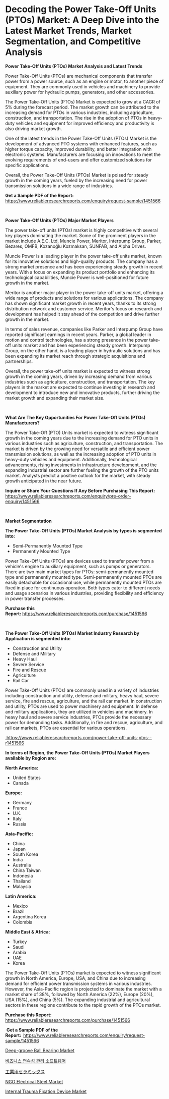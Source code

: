 <p><h1>Decoding the Power Take-Off Units (PTOs) Market: A Deep Dive into the Latest Market Trends, Market Segmentation, and Competitive Analysis</h1></p><p><strong>Power Take-Off Units (PTOs) Market Analysis and Latest Trends</strong></p>
<p><p>Power Take-Off Units (PTOs) are mechanical components that transfer power from a power source, such as an engine or motor, to another piece of equipment. They are commonly used in vehicles and machinery to provide auxiliary power for hydraulic pumps, generators, and other accessories.</p><p>The Power Take-Off Units (PTOs) Market is expected to grow at a CAGR of 5% during the forecast period. The market growth can be attributed to the increasing demand for PTOs in various industries, including agriculture, construction, and transportation. The rise in the adoption of PTOs in heavy-duty vehicles and equipment for improved efficiency and productivity is also driving market growth.</p><p>One of the latest trends in the Power Take-Off Units (PTOs) Market is the development of advanced PTO systems with enhanced features, such as higher torque capacity, improved durability, and better integration with electronic systems. Manufacturers are focusing on innovations to meet the evolving requirements of end-users and offer customized solutions for specific applications.</p><p>Overall, the Power Take-Off Units (PTOs) Market is poised for steady growth in the coming years, fueled by the increasing need for power transmission solutions in a wide range of industries.</p></p>
<p><strong>Get a Sample PDF of the Report:&nbsp;</strong> <a href="https://www.reliableresearchreports.com/enquiry/request-sample/1451566">https://www.reliableresearchreports.com/enquiry/request-sample/1451566</a></p>
<p>&nbsp;</p>
<p><strong>Power Take-Off Units (PTOs) Major Market Players</strong></p>
<p><p>The power take-off units (PTOs) market is highly competitive with several key players dominating the market. Some of the prominent players in the market include A.E.C. Ltd, Muncie Power, Meritor, Interpump Group, Parker, Bezares, OMFB, Kozanoğlu Kozmaksan, SUNFAB, and Alpha Drives.</p><p>Muncie Power is a leading player in the power take-off units market, known for its innovative solutions and high-quality products. The company has a strong market presence and has been experiencing steady growth in recent years. With a focus on expanding its product portfolio and enhancing its technological capabilities, Muncie Power is well-positioned for future growth in the market.</p><p>Meritor is another major player in the power take-off units market, offering a wide range of products and solutions for various applications. The company has shown significant market growth in recent years, thanks to its strong distribution network and customer service. Meritor's focus on research and development has helped it stay ahead of the competition and drive further growth in the market.</p><p>In terms of sales revenue, companies like Parker and Interpump Group have reported significant earnings in recent years. Parker, a global leader in motion and control technologies, has a strong presence in the power take-off units market and has been experiencing steady growth. Interpump Group, on the other hand, is a leading player in hydraulic solutions and has been expanding its market reach through strategic acquisitions and partnerships.</p><p>Overall, the power take-off units market is expected to witness strong growth in the coming years, driven by increasing demand from various industries such as agriculture, construction, and transportation. The key players in the market are expected to continue investing in research and development to introduce new and innovative products, further driving the market growth and expanding their market size.</p></p>
<p>&nbsp;</p>
<p><strong>What Are The Key Opportunities For Power Take-Off Units (PTOs) Manufacturers?</strong></p>
<p><p>The Power Take-Off (PTO) Units market is expected to witness significant growth in the coming years due to the increasing demand for PTO units in various industries such as agriculture, construction, and transportation. The market is driven by the growing need for versatile and efficient power transmission solutions, as well as the increasing adoption of PTO units in heavy-duty vehicles and equipment. Additionally, technological advancements, rising investments in infrastructure development, and the expanding industrial sector are further fueling the growth of the PTO units market. Analysts predict a positive outlook for the market, with steady growth anticipated in the near future.</p></p>
<p><strong>Inquire or Share Your Questions If Any Before Purchasing This Report:</strong> <a href="https://www.reliableresearchreports.com/enquiry/pre-order-enquiry/1451566">https://www.reliableresearchreports.com/enquiry/pre-order-enquiry/1451566</a></p>
<p>&nbsp;</p>
<p><strong>Market Segmentation</strong></p>
<p><strong>The Power Take-Off Units (PTOs) Market Analysis by types is segmented into:</strong></p>
<p><ul><li>Semi-Permanently Mounted Type</li><li>Permanently Mounted Type</li></ul></p>
<p><p>Power Take-Off Units (PTOs) are devices used to transfer power from a vehicle's engine to auxiliary equipment, such as pumps or generators. There are two main market types for PTOs: semi-permanently mounted type and permanently mounted type. Semi-permanently mounted PTOs are easily detachable for occasional use, while permanently mounted PTOs are fixed in place for continuous operation. Both types cater to different needs and usage scenarios in various industries, providing flexibility and efficiency in power transfer processes.</p></p>
<p><strong>Purchase this Report:&nbsp;</strong><a href="https://www.reliableresearchreports.com/purchase/1451566">https://www.reliableresearchreports.com/purchase/1451566</a></p>
<p>&nbsp;</p>
<p><strong>The Power Take-Off Units (PTOs) Market Industry Research by Application is segmented into:</strong></p>
<p><ul><li>Construction and Utility</li><li>Defense and Military</li><li>Heavy Haul</li><li>Severe Service</li><li>Fire and Rescue</li><li>Agriculture</li><li>Rail Car</li></ul></p>
<p><p>Power Take-Off Units (PTOs) are commonly used in a variety of industries including construction and utility, defense and military, heavy haul, severe service, fire and rescue, agriculture, and the rail car market. In construction and utility, PTOs are used to power machinery and equipment. In defense and military applications, they are utilized in vehicles and machinery. In heavy haul and severe service industries, PTOs provide the necessary power for demanding tasks. Additionally, in fire and rescue, agriculture, and rail car markets, PTOs are essential for various operations.</p></p>
<p><a href="https://www.reliableresearchreports.com/power-take-off-units-ptos--r1451566">&nbsp;https://www.reliableresearchreports.com/power-take-off-units-ptos--r1451566</a></p>
<p><strong>In terms of Region, the Power Take-Off Units (PTOs) Market Players available by Region are:</strong></p>
<p>
    <p> <strong> North America: </strong>
        <ul>
            <li>United States</li>
            <li>Canada</li>
        </ul>
        </p> 
    <p> <strong> Europe: </strong>
        <ul>
            <li>Germany</li>
            <li>France</li>
            <li>U.K.</li>
            <li>Italy</li>
            <li>Russia</li>
        </ul>
        </p> 
    <p> <strong> Asia-Pacific: </strong>
        <ul>
            <li>China</li>
            <li>Japan</li>
            <li>South Korea</li>
            <li>India</li>
            <li>Australia</li>
            <li>China Taiwan</li>
            <li>Indonesia</li>
            <li>Thailand</li>
            <li>Malaysia</li>
        </ul>
        </p> 
    <p> <strong> Latin America: </strong>
        <ul>
            <li>Mexico</li>
            <li>Brazil</li>
            <li>Argentina Korea</li>
            <li>Colombia</li>
        </ul>
        </p> 
    <p> <strong> Middle East & Africa: </strong>
        <ul>
            <li>Turkey</li>
            <li>Saudi</li>
            <li>Arabia</li>
            <li>UAE</li>
            <li>Korea</li>
        </ul>
    </p>
    </p>
<p><p>The Power Take-Off Units (PTOs) market is expected to witness significant growth in North America, Europe, USA, and China due to increasing demand for efficient power transmission systems in various industries. However, the Asia-Pacific region is projected to dominate the market with a market share of 38%, followed by North America (22%), Europe (20%), USA (15%), and China (5%). The expanding industrial and agricultural sectors in these regions contribute to the rapid growth of the PTOs market.</p></p>
<p><strong>Purchase this Report: </strong><a href="https://www.reliableresearchreports.com/purchase/1451566">https://www.reliableresearchreports.com/purchase/1451566</a></p>
<p>&nbsp;<strong>Get a Sample PDF of the Report:&nbsp;&nbsp;</strong><a href="https://www.reliableresearchreports.com/enquiry/request-sample/1451566">https://www.reliableresearchreports.com/enquiry/request-sample/1451566</a></p>
<p><strong></strong></p>
<p><p><a href="https://github.com/jodemen/Market-Research-Report-List-2/blob/main/deep-groove-ball-bearing-market.md">Deep-groove Ball Bearing Market</a></p><p><a href="https://medium.com/@axintepreda1/%EB%B9%84%EC%A7%80%EB%8B%88%EC%8A%A4-%EC%97%B0%EC%86%8D%EC%84%B1-%EA%B4%80%EB%A6%AC-%EC%86%8C%ED%94%84%ED%8A%B8%EC%9B%A8%EC%96%B4-%EC%8B%9C%EC%9E%A5-%EC%A0%84%EB%A7%9D-%EC%82%B0%EC%97%85-%EA%B0%9C%EC%9A%94-%EB%B0%8F-%EC%98%88%EC%B8%A1-2024%EB%85%84%EB%B6%80%ED%84%B0-2031%EB%85%84%EA%B9%8C%EC%A7%80-793ff3c8f3e8">비즈니스 연속성 관리 소프트웨어</a></p><p><a href="https://medium.com/@bl2501989/%E7%94%A3%E6%A5%AD%E3%82%BB%E3%83%A9%E3%83%9F%E3%83%83%E3%82%AF%E3%82%B9%E5%B8%82%E5%A0%B4%E3%83%AC%E3%83%9D%E3%83%BC%E3%83%88%E3%81%AF-%E3%81%93%E3%81%AE%E5%B8%82%E5%A0%B4%E3%81%AE%E6%9C%80%E6%96%B0%E3%81%AE%E3%83%88%E3%83%AC%E3%83%B3%E3%83%89%E3%81%A8%E6%88%90%E9%95%B7%E6%A9%9F%E4%BC%9A%E3%82%92%E6%98%8E%E3%82%89%E3%81%8B%E3%81%AB%E3%81%97%E3%81%A6%E3%81%84%E3%81%BE%E3%81%99-b3891cb627e1">工業用セラミックス</a></p><p><a href="https://issuu.com/reportprime-2/docs/ngo-electrical-steel-market-size-2030.pptx">NGO Electrical Steel Market</a></p><p><a href="https://medium.com/@chiragreportprime1/analyzing-internal-trauma-fixation-device-market-global-industry-perspective-and-forecast-2024-to-d325f3f3b2a0">Internal Trauma Fixation Device Market</a></p></p>